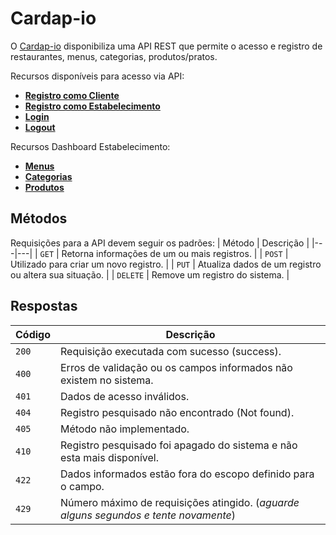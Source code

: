 # Cardap-io

O [Cardap-io](#) disponibiliza uma API REST que permite o acesso e registro de restaurantes, menus, categorias, produtos/pratos.


Recursos disponíveis para acesso via API:
* [**Registro como Cliente**](#reference/recursos/cliente)
* [**Registro como Estabelecimento**](#reference/recursos/estabelecimento)
* [**Login**](#reference/recursos/login)
* [**Logout**](#reference/recursos/logout)

Recursos Dashboard Estabelecimento:
* [**Menus**](#reference/recursos/menus)
* [**Categorias**](#reference/recursos/categorias)
* [**Produtos**](#reference/recursos/produtos)

## Métodos
Requisições para a API devem seguir os padrões:
| Método | Descrição |
|---|---|
| `GET` | Retorna informações de um ou mais registros. |
| `POST` | Utilizado para criar um novo registro. |
| `PUT` | Atualiza dados de um registro ou altera sua situação. |
| `DELETE` | Remove um registro do sistema. |


## Respostas

| Código | Descrição |
|---|---|
| `200` | Requisição executada com sucesso (success).|
| `400` | Erros de validação ou os campos informados não existem no sistema.|
| `401` | Dados de acesso inválidos.|
| `404` | Registro pesquisado não encontrado (Not found).|
| `405` | Método não implementado.|
| `410` | Registro pesquisado foi apagado do sistema e não esta mais disponível.|
| `422` | Dados informados estão fora do escopo definido para o campo.|
| `429` | Número máximo de requisições atingido. (*aguarde alguns segundos e tente novamente*)|
